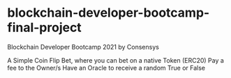 # blockchain-developer-bootcamp-final-project
Blockchain Developer Bootcamp 2021 by Consensys


A Simple Coin Flip Bet, where you can bet on a native Token (ERC20)
Pay a fee to the Owner/s
Have an Oracle to receive a random True or False